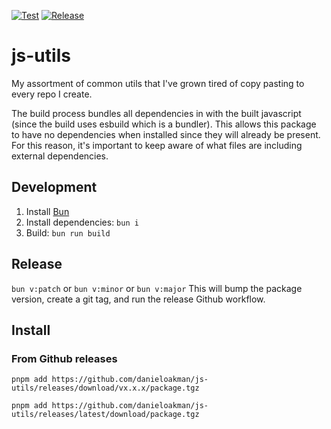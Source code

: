 [![Test](https://github.com/danieloakman/js-utils/actions/workflows/test.yml/badge.svg)](https://github.com/danieloakman/js-utils/actions/workflows/test.yml) [![Release](https://github.com/danieloakman/js-utils/actions/workflows/release.yml/badge.svg)](https://github.com/danieloakman/js-utils/actions/workflows/release.yml)

# js-utils

My assortment of common utils that I've grown tired of copy pasting to every repo I create.

The build process bundles all dependencies in with the built javascript (since the build uses esbuild which is a bundler). This allows this package to have no dependencies when installed since they will already be present. For this reason, it's important to keep aware of what files are including external dependencies.

## Development

1. Install [Bun](https://bun.sh/)
2. Install dependencies: `bun i`
3. Build: `bun run build`

## Release

`bun v:patch` or `bun v:minor` or `bun v:major`
This will bump the package version, create a git tag, and run the release Github workflow.

## Install

### From Github releases

`pnpm add https://github.com/danieloakman/js-utils/releases/download/vx.x.x/package.tgz`

`pnpm add https://github.com/danieloakman/js-utils/releases/latest/download/package.tgz`
